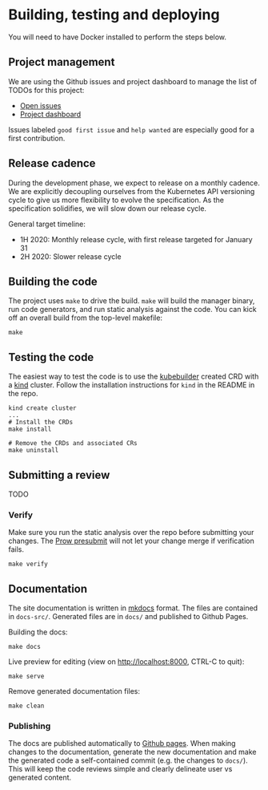 <!--
Copyright 2019 The Kubernetes Authors.

Licensed under the Apache License, Version 2.0 (the "License");
you may not use this file except in compliance with the License.
You may obtain a copy of the License at

     http://www.apache.org/licenses/LICENSE-2.0

Unless required by applicable law or agreed to in writing, software
distributed under the License is distributed on an "AS IS" BASIS,
WITHOUT WARRANTIES OR CONDITIONS OF ANY KIND, either express or implied.
See the License for the specific language governing permissions and
limitations under the License.
-->

# Building, testing and deploying

You will need to have Docker installed to perform the steps below.

## Project management

We are using the Github issues and project dashboard to manage the list of TODOs
for this project:

* [Open issues][gh-issues]
* [Project dashboard][gh-dashboard]

[gh-issues]: https://github.com/kubernetes-sigs/service-apis/issues
[gh-dashboard]: https://github.com/kubernetes-sigs/service-apis/projects/1

Issues labeled `good first issue` and `help wanted` are especially good for a
first contribution.

## Release cadence

During the development phase, we expect to release on a monthly cadence. We are
explicitly decoupling ourselves from the Kubernetes API versioning cycle to
give us more flexibility to evolve the specification. As the specification solidifies,
we will slow down our release cycle.

General target timeline:

* 1H 2020: Monthly release cycle, with first release targeted for January 31
* 2H 2020: Slower release cycle

## Building the code

The project uses `make` to drive the build. `make` will build the manager binary, run code generators, and run static
analysis against the code. You can kick off an overall build from the top-level makefile:

```shell
make
```

## Testing the code

The easiest way to test the code is to use the [kubebuilder][kubebuilder]
created CRD with a [kind][kind] cluster. Follow the installation instructions
for `kind` in the README in the repo.

```shell
kind create cluster
...
# Install the CRDs
make install

# Remove the CRDs and associated CRs
make uninstall
```

[kubebuilder]: https://book.kubebuilder.io/
[kind]: https://github.com/kubernetes-sigs/kind

## Submitting a review

TODO

### Verify

Make sure you run the static analysis over the repo before submitting your
changes. The [Prow presubmit][prow-setup] will not let your change merge if
verification fails.

```shell
make verify
```

[prow-setup]: https://github.com/kubernetes/test-infra/tree/master/config/jobs/kubernetes-sigs/service-apis

## Documentation

The site documentation is written in [mkdocs][mkdocs] format. The files are
contained in `docs-src/`. Generated files are in `docs/` and published to
Github Pages.

Building the docs:

```shell
make docs
```

Live preview for editing (view on [http://localhost:8000](), CTRL-C to quit):

```shell
make serve
```

Remove generated documentation files:

```shell
make clean
```

### Publishing

The docs are published automatically to [Github pages][ghp]. When making changes to the
documentation, generate the new documentation and make the generated code a
self-contained commit (e.g. the changes to `docs/`). This will keep the code
reviews simple and clearly delineate user vs generated content.

[ghp]: https://kubernetes-sigs.github.io/service-apis/
[mkdocs]: https://www.mkdocs.org/
